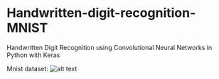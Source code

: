 # Handwritten-digit-recognition-MNIST
Handwritten Digit Recognition using Convolutional Neural Networks in Python with Keras

Mnist dataset:
![alt text](https://github.com/shubham99bisht/Handwritten-digit-recognition-MNIST/blob/master/src/mnist-sample.png "MNIST")
